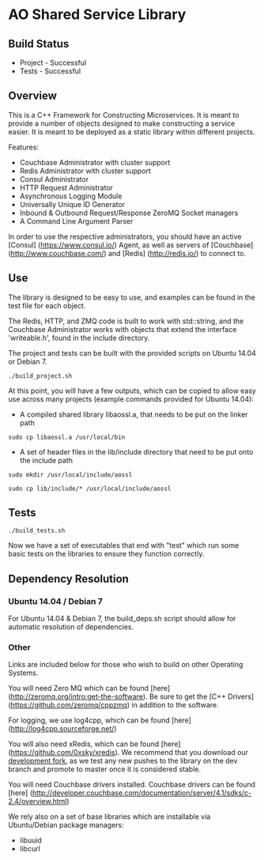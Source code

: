 # AO Shared Service Library

## Build Status
* Project - Successful
* Tests - Successful

## Overview

This is a C++ Framework for Constructing Microservices.  It is meant to provide a number of objects designed to make constructing a service easier.  It is meant to be deployed as a static library within different projects.

Features:
* Couchbase Administrator with cluster support
* Redis Administrator with cluster support
* Consul Administrator
* HTTP Request Administrator
* Asynchronous Logging Module
* Universally Unique ID Generator
* Inbound & Outbound Request/Response ZeroMQ Socket managers
* A Command Line Argument Parser

In order to use the respective administrators, you should have an active [Consul] (https://www.consul.io/) Agent, as well as servers of [Couchbase] (http://www.couchbase.com/) and [Redis] (http://redis.io/) to connect to.

## Use
The library is designed to be easy to use, and examples can be found in the test file for each object.

The Redis, HTTP, and ZMQ code is built to work with std::string, and the Couchbase Administrator works with objects that extend the interface 'writeable.h', found in the include directory.

The project and tests can be built with the provided scripts on Ubuntu 14.04 or Debian 7.

`./build_project.sh`

At this point, you will have a few outputs, which can be copied to allow easy use across many projects (example commands provided for Ubuntu 14.04):

* A compiled shared library libaossl.a, that needs to be put on the linker path

`sudo cp libaossl.a /usr/local/bin`

* A set of header files in the lib/include directory that need to be put onto the include path

`sudo mkdir /usr/local/include/aossl`

`sudo cp lib/include/* /usr/local/include/aossl`

## Tests

`./build_tests.sh`

Now we have a set of executables that end with "test" which run some basic tests on the libraries to ensure they function correctly.

## Dependency Resolution

### Ubuntu 14.04 / Debian 7

For Ubuntu 14.04 & Debian 7, the build_deps.sh script should allow for automatic resolution of dependencies.  

### Other

Links are included below for those who wish to build on other Operating Systems.

You will need Zero MQ which can be found [here] (http://zeromq.org/intro:get-the-software). Be sure to get the [C++ Drivers] (https://github.com/zeromq/cppzmq) in addition to the software.

For logging, we use log4cpp, which can be found [here] (http://log4cpp.sourceforge.net/)

You will also need xRedis, which can be found [here] (https://github.com/0xsky/xredis).  We recommend that you download our [development fork](https://github.com/AO-StreetArt/xredis), as we test any new pushes to the library on the dev branch and promote to master once it is considered stable.

You will need Couchbase drivers installed.  Couchbase drivers can be found [here] (http://developer.couchbase.com/documentation/server/4.1/sdks/c-2.4/overview.html)

We rely also on a set of base libraries which are installable via Ubuntu/Debian package managers:
* libuuid
* libcurl
